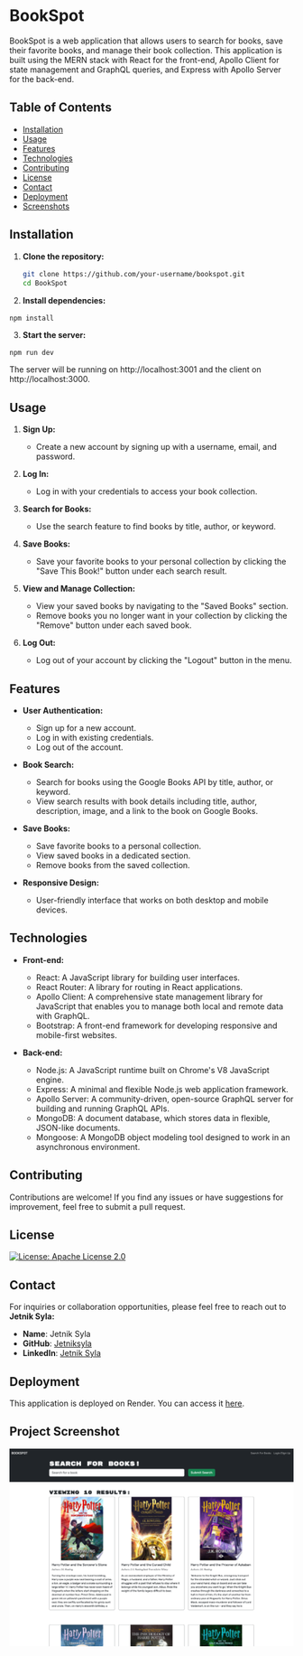 # BookSpot

BookSpot is a web application that allows users to search for books, save their favorite books, and manage their book collection. This application is built using the MERN stack with React for the front-end, Apollo Client for state management and GraphQL queries, and Express with Apollo Server for the back-end.

## Table of Contents

- [Installation](#installation)
- [Usage](#usage)
- [Features](#features)
- [Technologies](#technologies)
- [Contributing](#contributing)
- [License](#license)
- [Contact](#contact)
- [Deployment](#deployment)
- [Screenshots](#screenshots)

## Installation

1. **Clone the repository:**

   ```bash
   git clone https://github.com/your-username/bookspot.git
   cd BookSpot
   ```

2. **Install dependencies:**

```
npm install
```

3. **Start the server:**

```
npm run dev
```

The server will be running on http://localhost:3001 and the client on http://localhost:3000.

## Usage

1. **Sign Up:**

   - Create a new account by signing up with a username, email, and password.

2. **Log In:**

   - Log in with your credentials to access your book collection.

3. **Search for Books:**

   - Use the search feature to find books by title, author, or keyword.

4. **Save Books:**

   - Save your favorite books to your personal collection by clicking the "Save This Book!" button under each search result.

5. **View and Manage Collection:**

   - View your saved books by navigating to the "Saved Books" section.
   - Remove books you no longer want in your collection by clicking the "Remove" button under each saved book.

6. **Log Out:**
   - Log out of your account by clicking the "Logout" button in the menu.

## Features

- **User Authentication:**

  - Sign up for a new account.
  - Log in with existing credentials.
  - Log out of the account.

- **Book Search:**

  - Search for books using the Google Books API by title, author, or keyword.
  - View search results with book details including title, author, description, image, and a link to the book on Google Books.

- **Save Books:**

  - Save favorite books to a personal collection.
  - View saved books in a dedicated section.
  - Remove books from the saved collection.

- **Responsive Design:**
  - User-friendly interface that works on both desktop and mobile devices.

## Technologies

- **Front-end:**

  - React: A JavaScript library for building user interfaces.
  - React Router: A library for routing in React applications.
  - Apollo Client: A comprehensive state management library for JavaScript that enables you to manage both local and remote data with GraphQL.
  - Bootstrap: A front-end framework for developing responsive and mobile-first websites.

- **Back-end:**
  - Node.js: A JavaScript runtime built on Chrome's V8 JavaScript engine.
  - Express: A minimal and flexible Node.js web application framework.
  - Apollo Server: A community-driven, open-source GraphQL server for building and running GraphQL APIs.
  - MongoDB: A document database, which stores data in flexible, JSON-like documents.
  - Mongoose: A MongoDB object modeling tool designed to work in an asynchronous environment.

## Contributing

Contributions are welcome! If you find any issues or have suggestions for improvement, feel free to submit a pull request.


## License

[![License: Apache License 2.0](https://img.shields.io/badge/License-Apache%202.0-blue.svg)](LICENSE)

## Contact

For inquiries or collaboration opportunities, please feel free to reach out to **Jetnik Syla:**

- **Name**: Jetnik Syla
- **GitHub**: [Jetniksyla](https://github.com/Jetniksyla)
- **LinkedIn**: [Jetnik Syla](https://www.linkedin.com/in/jetnik-syla/)


## Deployment

This application is deployed on Render. You can access it [here](https://bookspot-fcyg.onrender.com).

## Project Screenshot

![Screenshot from BookSpot platform](Assets/ProjectSC.png)
